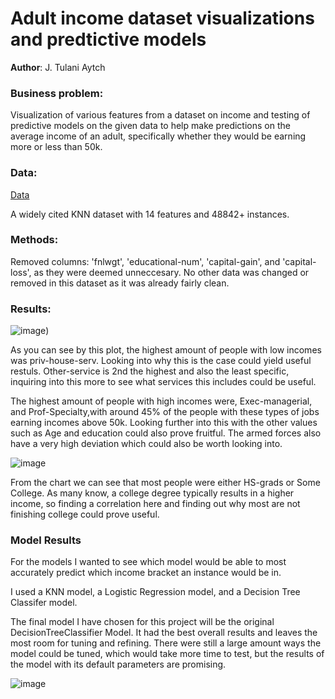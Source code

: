 # Adult income dataset visualizations and predtictive models

**Author**: J. Tulani Aytch

### Business problem:

Visualization of various features from a dataset on income and testing of predictive models on the given data to help make predictions on the average income of an adult, specifically whether they would be earning more or less than 50k.


### Data:
[Data](https://www.kaggle.com/datasets/wenruliu/adult-income-dataset)

A widely cited KNN dataset with 14 features and 48842+ instances.

### Methods:
Removed columns: 'fnlwgt', 'educational-num', 'capital-gain', and 'capital-loss', as they were deemed unneccesary.
No other data was changed or removed in this dataset as it was already fairly clean.

### Results:

![image](https://user-images.githubusercontent.com/112998617/205214146-2d1fa016-785f-4fa3-a19e-1fdc67bf8e8b.png))

As you can see by this plot, the highest amount of people with low incomes was priv-house-serv. Looking into why this is the case could yield useful restuls.
Other-service is 2nd the highest and also the least specific, inquiring into this more to see what services this includes could be useful.

The highest amount of people with high incomes were, Exec-managerial, and Prof-Specialty,with around 45% of the people with these types of jobs earning incomes above 50k. Looking further into this with the other values such as Age and education could also prove fruitful.
The armed forces also have a very high deviation which could also be worth looking into.


![image](https://user-images.githubusercontent.com/112998617/204623129-2350d691-77ef-4567-a57d-e3023269f432.png)

From the chart we can see that most people were either HS-grads or Some College. As many know, a college degree typically results in a higher income, so finding a correlation here and finding out why most are not finishing college could prove useful.
### Model Results

For the models I wanted to see which model would be able to most accurately predict which income bracket an instance would be in.

I used a KNN model, a Logistic Regression model, and a Decision Tree Classifer model.

The final model I have chosen for this project will be the original DecisionTreeClassifier Model.
It had the best overall results and leaves the most room for tuning and refining.
There were still a large amount ways the model could be tuned, which would take more time to test, but the results of the model with its default parameters are promising.

![image](https://user-images.githubusercontent.com/112998617/205214945-94058fe1-9fe1-4aab-87ef-e0253064a970.png)
